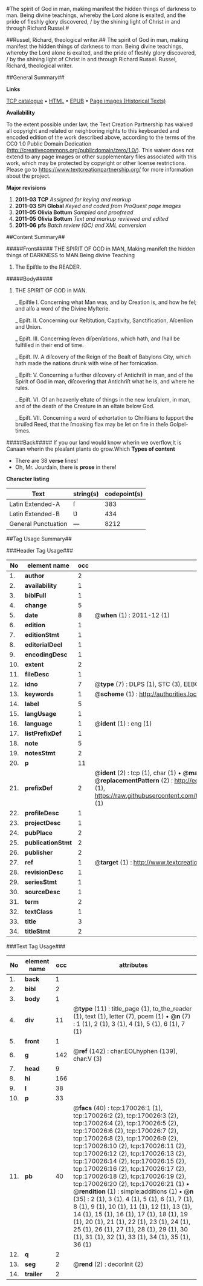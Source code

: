 #The spirit of God in man, making manifest the hidden things of darkness to man. Being divine teachings, whereby the Lord alone is exalted, and the pride of fleshly glory discovered, / by the shining light of Christ in and through Richard Russel.#

##Russel, Richard, theological writer.##
The spirit of God in man, making manifest the hidden things of darkness to man. Being divine teachings, whereby the Lord alone is exalted, and the pride of fleshly glory discovered, / by the shining light of Christ in and through Richard Russel.
Russel, Richard, theological writer.

##General Summary##

**Links**

[TCP catalogue](http://www.ota.ox.ac.uk/tcp/)  • 
[HTML](http://tei.it.ox.ac.uk/tcp/Texts-HTML/free/A92/A92133.html)  • 
[EPUB](http://tei.it.ox.ac.uk/tcp/Texts-EPUB/free/A92/A92133.epub) • 
[Page images (Historical Texts)](https://historicaltexts.jisc.ac.uk/eebo-99867447e)

**Availability**

To the extent possible under law, the Text Creation Partnership has waived all copyright and related or neighboring rights to this keyboarded and encoded edition of the work described above, according to the terms of the CC0 1.0 Public Domain Dedication (http://creativecommons.org/publicdomain/zero/1.0/). This waiver does not extend to any page images or other supplementary files associated with this work, which may be protected by copyright or other license restrictions. Please go to https://www.textcreationpartnership.org/ for more information about the project.

**Major revisions**

1. __2011-03__ __TCP__ *Assigned for keying and markup*
1. __2011-03__ __SPi Global__ *Keyed and coded from ProQuest page images*
1. __2011-05__ __Olivia Bottum__ *Sampled and proofread*
1. __2011-05__ __Olivia Bottum__ *Text and markup reviewed and edited*
1. __2011-06__ __pfs__ *Batch review (QC) and XML conversion*

##Content Summary##

#####Front#####
THE SPIRIT OF GOD in MAN, Making manifeſt the hidden things of DARKNESS to MAN.Being divine Teaching
1. The Epiſtle to the READER.

#####Body#####

1. THE SPIRIT OF GOD in MAN.

    _ Epiſtle I. Concerning what Man was, and by Creation is, and how he fel; and alſo a word of the Divine Myſterie.

    _ Epiſt. II. Concerning our Reſtitution, Captivity, Sanctification, Aſcenſion and Ʋnion.

    _ Epiſt. III. Concerning ſeven diſpenſations, which hath, and ſhall be fulfilled in their end of time.

    _ Epiſt. IV. A diſcovery of the Reign of the Beaſt of Babylons City, which hath made the nations drunk with wine of her fornication.

    _ Epiſt: V. Concerning a further diſcovery of Antichriſt in man, and of the Spirit of God in man, diſcovering that Antichriſt what he is, and where he rules.

    _ Epiſt. VI. Of an heavenly eſtate of things in the new Ieruſalem, in man, and of the death of the Creature in an eſtate below God.

    _ Epiſt. VII. Concerning a word of exhortation to Chriſtians to ſupport the bruiſed Reed, that the ſmoaking flax may be ſet on fire in theſe Goſpel-times.

#####Back#####
If you our land would know wherin we overflow,It is Canaan wherin the pleaſant plants do grow.Which 
**Types of content**

  * There are 38 **verse** lines!
  * Oh, Mr. Jourdain, there is **prose** in there!

**Character listing**


|Text|string(s)|codepoint(s)|
|---|---|---|
|Latin Extended-A|ſ|383|
|Latin Extended-B|Ʋ|434|
|General Punctuation|—|8212|

##Tag Usage Summary##

###Header Tag Usage###

|No|element name|occ|attributes|
|---|---|---|---|
|1.|__author__|2||
|2.|__availability__|1||
|3.|__biblFull__|1||
|4.|__change__|5||
|5.|__date__|8| @__when__ (1) : 2011-12 (1)|
|6.|__edition__|1||
|7.|__editionStmt__|1||
|8.|__editorialDecl__|1||
|9.|__encodingDesc__|1||
|10.|__extent__|2||
|11.|__fileDesc__|1||
|12.|__idno__|7| @__type__ (7) : DLPS (1), STC (3), EEBO-CITATION (1), PROQUEST (1), VID (1)|
|13.|__keywords__|1| @__scheme__ (1) : http://authorities.loc.gov/ (1)|
|14.|__label__|5||
|15.|__langUsage__|1||
|16.|__language__|1| @__ident__ (1) : eng (1)|
|17.|__listPrefixDef__|1||
|18.|__note__|5||
|19.|__notesStmt__|2||
|20.|__p__|11||
|21.|__prefixDef__|2| @__ident__ (2) : tcp (1), char (1)  •  @__matchPattern__ (2) : ([0-9\-]+):([0-9IVX]+) (1), (.+) (1)  •  @__replacementPattern__ (2) : http://eebo.chadwyck.com/downloadtiff?vid=$1&page=$2 (1), https://raw.githubusercontent.com/textcreationpartnership/Texts/master/tcpchars.xml#$1 (1)|
|22.|__profileDesc__|1||
|23.|__projectDesc__|1||
|24.|__pubPlace__|2||
|25.|__publicationStmt__|2||
|26.|__publisher__|2||
|27.|__ref__|1| @__target__ (1) : http://www.textcreationpartnership.org/docs/. (1)|
|28.|__revisionDesc__|1||
|29.|__seriesStmt__|1||
|30.|__sourceDesc__|1||
|31.|__term__|2||
|32.|__textClass__|1||
|33.|__title__|3||
|34.|__titleStmt__|2||


###Text Tag Usage###

|No|element name|occ|attributes|
|---|---|---|---|
|1.|__back__|1||
|2.|__bibl__|2||
|3.|__body__|1||
|4.|__div__|11| @__type__ (11) : title_page (1), to_the_reader (1), text (1), letter (7), poem (1)  •  @__n__ (7) : 1 (1), 2 (1), 3 (1), 4 (1), 5 (1), 6 (1), 7 (1)|
|5.|__front__|1||
|6.|__g__|142| @__ref__ (142) : char:EOLhyphen (139), char:V (3)|
|7.|__head__|9||
|8.|__hi__|166||
|9.|__l__|38||
|10.|__p__|33||
|11.|__pb__|40| @__facs__ (40) : tcp:170026:1 (1), tcp:170026:2 (2), tcp:170026:3 (2), tcp:170026:4 (2), tcp:170026:5 (2), tcp:170026:6 (2), tcp:170026:7 (2), tcp:170026:8 (2), tcp:170026:9 (2), tcp:170026:10 (2), tcp:170026:11 (2), tcp:170026:12 (2), tcp:170026:13 (2), tcp:170026:14 (2), tcp:170026:15 (2), tcp:170026:16 (2), tcp:170026:17 (2), tcp:170026:18 (2), tcp:170026:19 (2), tcp:170026:20 (2), tcp:170026:21 (1)  •  @__rendition__ (1) : simple:additions (1)  •  @__n__ (35) : 2 (1), 3 (1), 4 (1), 5 (1), 6 (1), 7 (1), 8 (1), 9 (1), 10 (1), 11 (1), 12 (1), 13 (1), 14 (1), 15 (1), 16 (1), 17 (1), 18 (1), 19 (1), 20 (1), 21 (1), 22 (1), 23 (1), 24 (1), 25 (1), 26 (1), 27 (1), 28 (1), 29 (1), 30 (1), 31 (1), 32 (1), 33 (1), 34 (1), 35 (1), 36 (1)|
|12.|__q__|2||
|13.|__seg__|2| @__rend__ (2) : decorInit (2)|
|14.|__trailer__|2||

